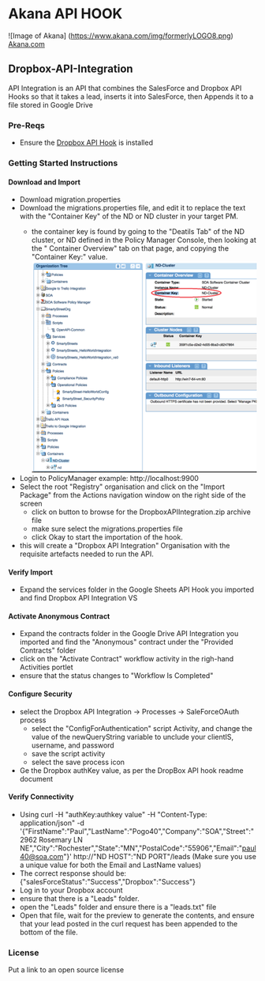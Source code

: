 # Akana API HOOK
![Image of Akana] 
(https://www.akana.com/img/formerlyLOGO8.png) 
[Akana.com](http://akana.com)

## Dropbox-API-Integration
API Integration is an API that combines the SalesForce and Dropbox API Hooks so that it takes a lead, inserts it into SalesForce, then Appends it to a file stored in Google Drive

### Pre-Reqs
- Ensure the [Dropbox API Hook](https://github.com/pogo61/Dropbox-API-Hook) is installed

### Getting Started Instructions
#### Download and Import
- Download migration.properties
- Download the migrations.properties file, and edit it to replace the <replace this with your key> text with the "Container Key" of the ND or ND cluster in your target PM.
    - the container key is found by going to the "Deatils Tab" of the ND cluster, or ND defined in the Policy Manager Console, then looking at the " Container Overview" tab on that page, and copying the "Container Key:" value. ![container key screenshot](https://github.com/pogo61/Google-Sheets-API-Integration/blob/master/Screen%20Shot%202015-03-18%20at%2011.24.45%20am.png "ND Container Key")
- Login to PolicyManager  example: http://localhost:9900
- Select the root "Registry" organisation and click on the "Import Package" from the Actions navigation window on the right side of the screen
  - click on button to browse for the DropboxAPIIntegration.zip archive file 
  - make sure select the migrations.properties file 
  - click Okay to start the importation of the hook.
- this will create a "Dropbox API Integration" Organisation with the requisite artefacts needed to run the API.

#### Verify Import
- Expand the services folder in the Google Sheets API Hook you imported and find Dropbox API Integration VS

#### Activate Anonymous Contract
- Expand the contracts folder in the Google Drive API Integration you imported and find the "Anonymous" contract under the "Provided Contracts" folder
- click on the "Activate Contract" workflow activity in the righ-hand Activities portlet
- ensure that the status changes to "Workflow Is Completed"

#### Configure Security
- select the Dropbox API Integration -> Processes -> SaleForceOAuth process
    - select the "ConfigForAuthentication" script Activity, and change the value of the newQueryString variable to unclude your clientIS, username, and password
    - save the script activity
    - select the save process icon
- Ge the Dropbox authKey value, as per the DropBox API hook readme document

#### Verify Connectivity
- Using 
    curl -H "authKey:authkey value" -H "Content-Type: application/json" -d '{"FirstName":"Paul","LastName":"Pogo40","Company":"SOA","Street":"2962 Rosemary LN NE","City":"Rochester","State":"MN","PostalCode":"55906","Email":"paul40@soa.com"}' http://"ND HOST":"ND PORT"/leads (Make sure you use a unique value for both the Email and LastName values)
- The correct response should be:
    {"salesForceStatus":"Success","Dropbox":"Success"}
- Log in to your Dropbox account
- ensure that there is a "Leads" folder.
- open the "Leads" folder and ensure there is a "leads.txt" file
- Open that file, wait for the preview to generate the contents, and ensure that your lead posted in the curl request has been appended to the bottom of the file.

### License
Put a link to an open source license
